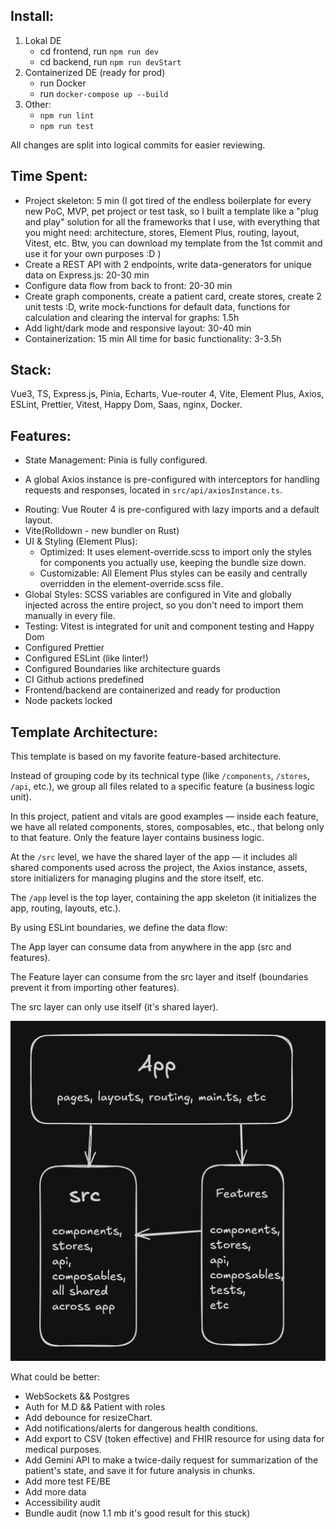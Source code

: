 ## Install:

1) Lokal DE
	- cd frontend, run `npm run dev`
	- cd backend, run `npm run devStart`
2) Containerized DE (ready for prod)
	- run Docker
	- run `docker-compose up --build`
3) Other:
	- `npm run lint`
	- `npm run test`

All changes are split into logical commits for easier reviewing.

## Time Spent:

- Project skeleton: 5 min (I got tired of the endless boilerplate for every new PoC, MVP, pet project or test task, so I built a template like a "plug and play" solution for all the frameworks that I use, with everything that you might need: architecture, stores, Element Plus, routing, layout, Vitest, etc. Btw, you can download my template from the 1st commit and use it for your own purposes :D )
- Create a REST API with 2 endpoints, write data-generators for unique data on Express.js: 20-30 min
- Configure data flow from back to front: 20-30 min
- Create graph components, create a patient card, create stores, create 2 unit tests :D, write mock-functions for default data, functions for calculation and clearing the interval for graphs: 1.5h
- Add light/dark mode and responsive layout: 30-40 min
- Containerization: 15 min All time for basic functionality: 3-3.5h

## Stack:

Vue3, TS, Express.js, Pinia, Echarts, Vue-router 4, Vite, Element Plus, Axios, ESLint, Prettier, Vitest, Happy Dom, Saas, nginx, Docker.


## Features:

* State Management: Pinia is fully configured.
- A global Axios instance is pre-configured with interceptors for handling requests and responses, located in `src/api/axiosInstance.ts`.
* Routing: Vue Router 4 is pre-configured with lazy imports and a default layout.
* Vite(Rolldown - new bundler on Rust)
* UI & Styling (Element Plus):
    * Optimized: It uses element-override.scss to import only the styles for components you actually use, keeping the bundle size down.
    * Customizable: All Element Plus styles can be easily and centrally overridden in the element-override.scss file.
* Global Styles: SCSS variables are configured in Vite and globally injected across the entire project, so you don't need to import them manually in every file.
* Testing: Vitest is integrated for unit and component testing and Happy Dom 
* Configured Prettier
* Configured ESLint (like linter!)
* Configured Boundaries like architecture guards
* CI Github actions predefined
* Frontend/backend are containerized  and ready for production 
* Node packets locked


## Template Architecture:

This template is based on my favorite feature-based architecture.

Instead of grouping code by its technical type (like `/components`, `/stores`, `/api`, etc.), we group all files related to a specific feature (a business logic unit).

In this project, patient and vitals are good examples — inside each feature, we have all related components, stores, composables, etc., that belong only to that feature. Only the feature layer contains business logic.

At the `/src` level, we have the shared layer of the app — it includes all shared components used across the project, the Axios instance, assets, store initializers for managing plugins and the store itself, etc.

The `/app` level is the top layer, containing the app skeleton (it initializes the app, routing, layouts, etc.).

By using ESLint boundaries, we define the data flow:

The App layer can consume data from anywhere in the app (src and features).

The Feature layer can consume from the src layer and itself (boundaries prevent it from importing other features).

The src layer can only use itself (it's shared layer).

![Data Flow Diagram](frontend/src/assets/data-flow.webp)


What could be better:
- WebSockets && Postgres
- Auth for M.D && Patient with roles
- Add debounce for resizeChart.
- Add notifications/alerts for dangerous health conditions.
- Add export to CSV (token effective) and FHIR resource for using data for medical purposes.
- Add Gemini API to make a twice-daily request for summarization of the patient's state, and save it for future analysis in chunks.
- Add more test FE/BE
- Add more data
- Accessibility audit 
- Bundle audit (now 1.1 mb it's good result for this stuck)
